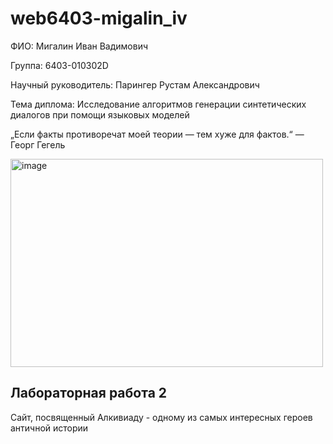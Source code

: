 # web6403-migalin_iv
ФИО: Мигалин Иван Вадимович

Группа: 6403-010302D

Научный руководитель: Парингер Рустам Александрович

Тема диплома: Исследование алгоритмов генерации синтетических диалогов при помощи языковых моделей

„Если факты противоречат моей теории — тем хуже для фактов.“ —  Георг Гегель

<img width="500" height="333" alt="image" src="https://github.com/user-attachments/assets/45d1fcce-01be-4e01-8ad6-fb4a79c0c95f" />

## Лабораторная работа 2
Сайт, посвященный Алкивиаду - одному из самых интересных героев античной истории

